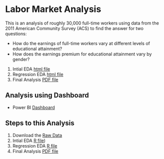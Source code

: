 # Labor Market Analysis

This is an analysis of roughly 30,000 full-time workers using data from the 2011 American Community Survey (ACS) to find the answer for two questions:
- How do the earnings of full-time workers vary at different levels of educational attainment?
- How does the earnings premium for educational attainment vary by gender?

1. Intial EDA [html file]()
2. Regression EDA [html file]()
3. Final Analysis [PDF file]()

## Analysis using Dashboard 
- Power BI [Dashboard]()

## Steps to this Analysis
1. Download the [Raw Data]()
2. Intial EDA [R file]())
3. Regression EDA [R file]()
4. Final Analysis [PDF file]()